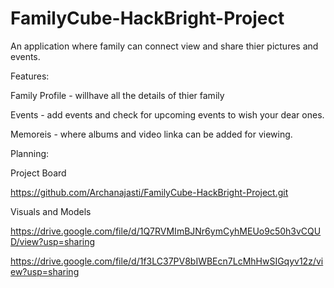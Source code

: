 # FamilyCube-HackBright-Project
An application where family can connect view and share thier pictures and events.

Features:

Family Profile - willhave all the details of thier family

Events - add events and check for upcoming events to wish your dear ones.

Memoreis - where albums and video linka can be added for viewing.

Planning:

Project Board

https://github.com/Archanajasti/FamilyCube-HackBright-Project.git

Visuals and Models

https://drive.google.com/file/d/1Q7RVMImBJNr6ymCyhMEUo9c50h3vCQUD/view?usp=sharing

https://drive.google.com/file/d/1f3LC37PV8bIWBEcn7LcMhHwSIGqyv12z/view?usp=sharing


